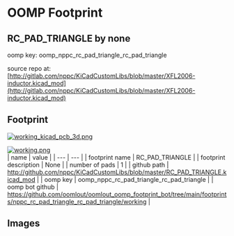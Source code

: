 # OOMP Footprint  
## RC_PAD_TRIANGLE  by none  
  
oomp key: oomp_nppc_rc_pad_triangle_rc_pad_triangle  
  
source repo at: [http://gitlab.com/nppc/KiCadCustomLibs/blob/master/XFL2006-inductor.kicad_mod](http://gitlab.com/nppc/KiCadCustomLibs/blob/master/XFL2006-inductor.kicad_mod)  
## Footprint  
  
[![working_kicad_pcb_3d.png](working_kicad_pcb_3d_600.png)](working_kicad_pcb_3d.png)  
  
[![working.png](working_600.png)](working.png)  
| name | value | 
| --- | --- | 
| footprint name | RC_PAD_TRIANGLE | 
| footprint description | None | 
| number of pads | 1 | 
| github path | http://github.com/nppc/KiCadCustomLibs/blob/master/RC_PAD_TRIANGLE.kicad_mod | 
| oomp key | oomp_nppc_rc_pad_triangle_rc_pad_triangle | 
| oomp bot github | https://github.com/oomlout/oomlout_oomp_footprint_bot/tree/main/footprints/nppc_rc_pad_triangle_rc_pad_triangle/working | 
## Images  
